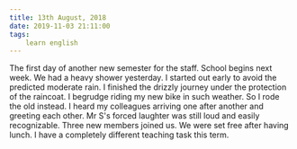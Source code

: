```yaml
---
title: 13th August, 2018
date: 2019-11-03 21:11:00
tags:
    learn english
---
```


The first day of another new semester for the staff. School begins next week. We had a heavy shower yesterday. I started out early to avoid the predicted moderate rain. I finished the drizzly journey under the protection of the raincoat. I begrudge riding my new bike in such weather. So I rode the old instead. I heard my colleagues arriving one after another and greeting each other. Mr S's forced laughter was still loud and easily recognizable. Three new members joined us. We were set free after having lunch. I have a completely different teaching task this term. 